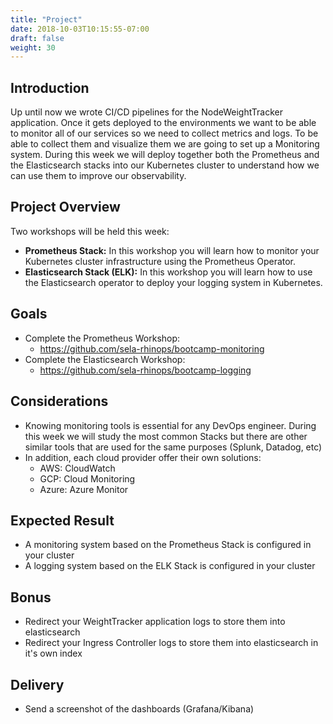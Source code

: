 ```yaml
---
title: "Project"
date: 2018-10-03T10:15:55-07:00
draft: false
weight: 30
---
```


## Introduction
Up until now we wrote CI/CD pipelines for the NodeWeightTracker application. Once it gets deployed to the environments we want to be able to monitor all of our services so we need to collect metrics and logs. To be able to collect them and visualize them we are going to set up a Monitoring system. During this week we will deploy together both the Prometheus and the Elasticsearch stacks into our Kubernetes cluster to understand how we can use them to improve our observability.

## Project Overview
Two workshops will be held this week:
- **Prometheus Stack:** In this workshop you will learn how to monitor your Kubernetes cluster infrastructure using the Prometheus Operator.
- **Elasticsearch Stack (ELK):** In this workshop you will learn how to use the Elasticsearch operator to deploy your logging system in Kubernetes.

## Goals
- Complete the Prometheus Workshop:
  - https://github.com/sela-rhinops/bootcamp-monitoring
- Complete the Elasticsearch Workshop:
  - https://github.com/sela-rhinops/bootcamp-logging

## Considerations
- Knowing monitoring tools is essential for any DevOps engineer. During this week we will study the most common Stacks but there are other similar tools that are used for the same purposes (Splunk, Datadog, etc)
- In addition, each cloud provider offer their own solutions:
  - AWS: CloudWatch
  - GCP: Cloud Monitoring
  - Azure: Azure Monitor

## Expected Result
- A monitoring system based on the Prometheus Stack is configured in your cluster
- A logging system based on the ELK Stack is configured in your cluster

## Bonus
- Redirect your WeightTracker application logs to store them into elasticsearch
- Redirect your Ingress Controller logs to store them into elasticsearch in it's own index

## Delivery
- Send a screenshot of the dashboards (Grafana/Kibana)
